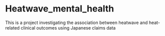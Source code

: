 # Heatwave_mental_health
 This is a project investigating the association between heatwave and heat-related clinical outcomes using Japanese claims data
